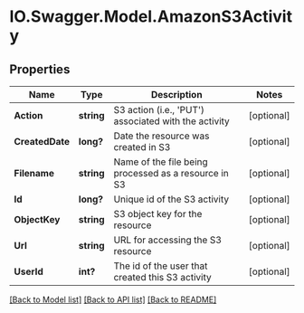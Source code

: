 # IO.Swagger.Model.AmazonS3Activity
## Properties

Name | Type | Description | Notes
------------ | ------------- | ------------- | -------------
**Action** | **string** | S3 action (i.e., &#39;PUT&#39;) associated with the activity | [optional] 
**CreatedDate** | **long?** | Date the resource was created in S3 | [optional] 
**Filename** | **string** | Name of the file being processed as a resource in S3 | [optional] 
**Id** | **long?** | Unique id of the S3 activity | [optional] 
**ObjectKey** | **string** | S3 object key for the resource | [optional] 
**Url** | **string** | URL for accessing the S3 resource | [optional] 
**UserId** | **int?** | The id of the user that created this S3 activity | [optional] 

[[Back to Model list]](../README.md#documentation-for-models) [[Back to API list]](../README.md#documentation-for-api-endpoints) [[Back to README]](../README.md)

